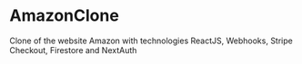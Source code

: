 # AmazonClone
Clone of the website Amazon with technologies ReactJS, Webhooks, Stripe Checkout, Firestore and NextAuth
